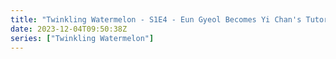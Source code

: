 ```yaml
---
title: "Twinkling Watermelon - S1E4 - Eun Gyeol Becomes Yi Chan's Tutor"
date: 2023-12-04T09:50:38Z
series: ["Twinkling Watermelon"]
---
```



<mux-player stream-type="on-demand"
  src="https://kp3d-my.sharepoint.com/personal/ryoo_kp3d_onmicrosoft_com/_layouts/15/download.aspx?share=EamccHyyT0xCv_qmMBbJKUMBUKxN5fkqu8D4S-Ikw2i3zg" prefer-playback="mse" controls>
  </mux-player>
  
  
 <script src="https://cdn.jsdelivr.net/npm/@mux/mux-player"></script>
  
 <script type="application/ld+json">
 {
  "@context": "https://schema.org/",
  "@type": "VideoObject",
  "name": "Twinkling Watermelon - S1E4 - Eun Gyeol Becomes Yi Chan's Tutor",
  "contentUrl": "https://stream.mux.com/1HJiU9HxW9aD1021xCn5ACaR9BuaLBPv3cREftNlToXA.m3u8",
  "thumbnailUrl": "https://www.themoviedb.org/t/p/original/vDJE7JPnPc6fJBMBXdSltYM6yL6.jpg?width=314&fit_mode=preserve&time=25",
  "uploadDate": "2023-12-04T09:50:38Z",
}

</script>
